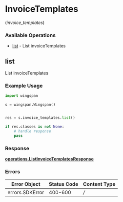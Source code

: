 # InvoiceTemplates
(*invoice_templates*)

### Available Operations

* [list](#list) - List invoiceTemplates

## list

List invoiceTemplates

### Example Usage

```python
import wingspan

s = wingspan.Wingspan()


res = s.invoice_templates.list()

if res.classes is not None:
    # handle response
    pass
```


### Response

**[operations.ListInvoiceTemplatesResponse](../../models/operations/listinvoicetemplatesresponse.md)**
### Errors

| Error Object    | Status Code     | Content Type    |
| --------------- | --------------- | --------------- |
| errors.SDKError | 400-600         | */*             |
